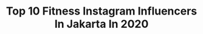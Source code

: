 ---
title: Top 10 Fitness Instagram Influencers In Jakarta In 2020
description: >-
  Find top fitness Instagram influencers in Jakarta in 2020. Most popular hashtags: #fitness #jakarta #indonesia #repost.
platform: Instagram
profiles:
  - username: "alifreall"
    fullname: >-
      BANTU 15K✨
    location: "Indonesia"
    followers: 12245
    engagement: 558
    commentsToLikes: 0.183869
    id: ck9whq6adyz720j78spdpm4bi
    verified: false
    hashtags: "#sulawesi, #picoftheday, #video, #workfromhome"
  - username: "pitutur_jawi"
    fullname: >-
      Pitutur Jawi ( ꦥꦶꦠꦸꦠꦸꦂ​ꦗꦮꦶ )
    location: "Indonesia"
    followers: 52813
    engagement: 112
    commentsToLikes: 0.015193
    id: ck14j6ktaitwv0i19q48y8dqo
    verified: false
    hashtags: "#health, #wesmrengesgung, #jowohits, #training"
  - username: "bayu_dwg"
    fullname: >-
      Bayu_Dwg
    location: "Indonesia"
    followers: 41120
    engagement: 1059
    commentsToLikes: 0.016887
    id: ck8t8odqel4q50j78jyf6tx8p
    verified: false
    hashtags: "#lflflflflflflf, #sosweet, #seleb, #mager"
  - username: "dicksonnjj"
    fullname: >-
      Dickson Jingga
    location: "Indonesia"
    followers: 7861
    engagement: 1447
    commentsToLikes: 0.015757
    id: ck0tz98s6pl5t0i19sbnq9ukl
    verified: false
    hashtags: "#train, #amateur, #introvert, #shot"
  - username: "risyadsalman"
    fullname: >-
      Risyad
    location: "Indonesia"
    followers: 17372
    engagement: 299
    commentsToLikes: 0.023996
    id: ck13a91c1p83t0i19upvm8gbk
    verified: false
    hashtags: "#2018, #nature, #talent, #healthyfood"
  - username: "rennireree"
    fullname: >-
      Renni Rere 💎/📍Jakarta
    location: "Indonesia"
    followers: 260525
    engagement: 150
    commentsToLikes: 0.011035
    id: ck5q86fhl4nz90i11pvyahbl5
    verified: false
    hashtags: "#dirumahaja, #infogiveaway, #giveawayindonesiaupdate, #bagibagihadiah"
  - username: "luminousdreamsphotoworks"
    fullname: >-
      Luminousdreamsphotoworks
    location: "Indonesia"
    followers: 20865
    engagement: 316
    commentsToLikes: 0.056942
    id: ck5zj65d4h0hy0i148ptafesh
    verified: false
    hashtags: "#hijab, #muslim, #dominican, #fitness"
  - username: "rahmatshield_721"
    fullname: >-
      ʀᴀʜᴍᴀᴛ_ᴀɴɢɢᴀʀᴀᴏꜰꜰɪᴄɪᴀʟ✨
    location: "Indonesia"
    followers: 20197
    engagement: 618
    commentsToLikes: 0.199700
    id: ck9whbb5jx4y30j78bcsguicr
    verified: false
    hashtags: "#senam, #tiktokers, #diet, #followorfollow"
  - username: "dody_sportisi"
    fullname: >-
      Dody Syahputra WFF PRO 🇮🇩
    location: "Indonesia"
    followers: 35068
    engagement: 203
    commentsToLikes: 0.036850
    id: ck5pvud9ijohb0i11oeym2b09
    verified: false
    hashtags: "#baby, #pandemi, #lebaran, #laripagi"
  - username: "kopertraveler.id"
    fullname: >-
      Sinyo
    location: "Indonesia"
    followers: 34514
    engagement: 167
    commentsToLikes: 0.260870
    id: ck0vzeagk8ojx0i19km5w1ihb
    verified: false
    hashtags: "#pesandarikantor, #seleranusantara, #coffeelover, #saychiz"
---